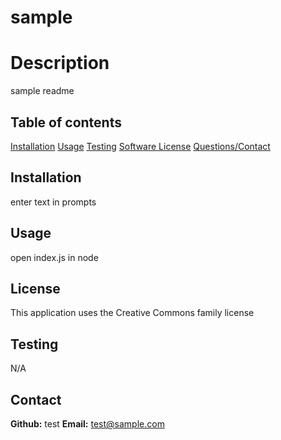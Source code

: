 # sample 
# Description 
sample readme
     
## Table of contents 
[Installation](#installation) 
[Usage](#usage) 
[Testing](#tests) 
[Software License](#license) 
[Questions/Contact](#contact) 

## Installation 
enter text in prompts 

## Usage 
open index.js in node 

## License 
This application uses the Creative Commons family license 

## Testing 
N/A 

## Contact 
**Github:** test 
**Email:** test@sample.com 